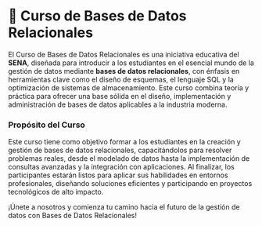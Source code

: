 # 🚀 **Curso de Bases de Datos Relacionales**

El Curso de Bases de Datos Relacionales es una iniciativa educativa del **SENA**, diseñada para introducir a los estudiantes en el esencial mundo de la gestión de datos mediante **bases de datos relacionales**, con énfasis en herramientas clave como el diseño de esquemas, el lenguaje SQL y la optimización de sistemas de almacenamiento. Este curso combina teoría y práctica para ofrecer una base sólida en el diseño, implementación y administración de bases de datos aplicables a la industria moderna.

### **Propósito del Curso**

Este curso tiene como objetivo formar a los estudiantes en la creación y gestión de bases de datos relacionales, capacitándolos para resolver problemas reales, desde el modelado de datos hasta la implementación de consultas avanzadas y la integración con aplicaciones. Al finalizar, los participantes estarán listos para aplicar sus habilidades en entornos profesionales, diseñando soluciones eficientes y participando en proyectos tecnológicos de alto impacto.

¡Únete a nosotros y comienza tu camino hacia el futuro de la gestión de datos con Bases de Datos Relacionales!